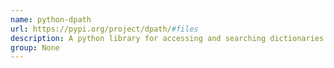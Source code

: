 ```yaml
---
name: python-dpath
url: https://pypi.org/project/dpath/#files
description: A python library for accessing and searching dictionaries via /slashed/paths ala xpath.
group: None
---
```

